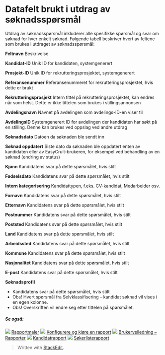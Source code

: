 # Datafelt brukt i utdrag av søknadsspørsmål

Utdrag av søknadsspørsmål inkluderer alle spesifikke spørsmål og svar om søknad for hver enkelt søknad. Følgende tabell beskriver hvert av feltene som brukes i utdraget av søknadsspørsmål:

**Feltnavn**
Beskrivelse

**Kandidat-ID**
Unik ID for kandidaten, systemgenerert

**Prosjekt-ID**
Unik ID for rekrutteringsprosjektet, systemgenerert

**Referansenummer**
Referansenummeret for rekrutteringsprosjektet, hvis dette er brukt

**Rekrutteringsprosjekt**
Intern tittel på rekrutteringsprosjektet, kan endres når som helst. Dette er ikke tittelen som brukes i stillingsannonsen

**Avdelingsnavn**
Navnet på avdelingen som avdelings-ID-en viser til

**AvdelingsID**
Systemgenerert ID for avdelingen der kandidaten har søkt på en stilling. Denne kan brukes ved oppslag ved andre utdrag

**Søknadsdato**
Datoen da søknaden ble sendt inn

**Søknad oppdatert**
Siste dato da søknaden ble oppdatert enten av kandidaten eller av EasyCruit-brukeren, for eksempel ved behandling av en søknad (endring av status)

**Kjønn**
Kandidatens svar på dette spørsmålet, hvis stilt

**Fødselsdato**
Kandidatens svar på dette spørsmålet, hvis stilt

**Intern kategorisering**
Kandidattypen, f.eks. CV-kandidat, Medarbeider osv.

**Fornavn**
Kandidatens svar på dette spørsmålet, hvis stilt

**Etternavn**
Kandidatens svar på dette spørsmålet, hvis stilt

**Postnummer**
Kandidatens svar på dette spørsmålet, hvis stilt

**Poststed**
Kandidatens svar på dette spørsmålet, hvis stilt

**Land**
Kandidatens svar på dette spørsmålet, hvis stilt

**Arbeidssted**
Kandidatens svar på dette spørsmålet, hvis stilt

**Kommune**
Kandidatens svar på dette spørsmålet, hvis stilt

**Nasjonalitet**
Kandidatens svar på dette spørsmålet, hvis stilt

**E-post**
Kandidatens svar på dette spørsmålet, hvis stilt

**Søknadsprofil**
- Kandidatens svar på dette spørsmålet, hvis stilt
- Obs! Hvert spørsmål fra  Selvklassifisering – kandidat søknad  vil vises i en egen kolonne.
- Obs! Overskriften vil endre seg etter tittelen på spørsmålet.

##### Se også:

![](../Resources/Images/icon-document-link.png)  [Rapportmaler](export_templates.htm)
![](../Resources/Images/icon-document-link.png)  [Konfigurere og kjøre en rapport](configuring_and_running_a_report.htm)
![](../Resources/Images/icon-document-link.png)  [Brukerveiledning – Rapporter](guide_for_users_reports.htm)
![](../Resources/Images/icon-document-link.png)  [Kandidatrapport](candidate_report.htm)
![](../Resources/Images/icon-document-link.png)  [Søkerlisterapport](applicant_list_report.htm)


> Written with [StackEdit](https://stackedit.io/).
<!--stackedit_data:
eyJoaXN0b3J5IjpbLTYyMTgyNTQ1MV19
-->